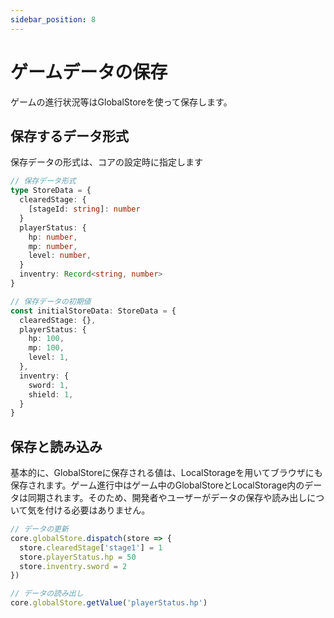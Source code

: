 ```yaml
---
sidebar_position: 8
---
```


# ゲームデータの保存

ゲームの進行状況等はGlobalStoreを使って保存します。

## 保存するデータ形式
保存データの形式は、コアの設定時に指定します

```typescript
// 保存データ形式
type StoreData = {
  clearedStage: {
    [stageId: string]: number
  }
  playerStatus: {
    hp: number,
    mp: number,
    level: number,
  }
  inventry: Record<string, number>
}

// 保存データの初期値
const initialStoreData: StoreData = {
  clearedStage: {},
  playerStatus: {
    hp: 100,
    mp: 100,
    level: 1,
  },
  inventry: {
    sword: 1,
    shield: 1,
  }
}
```

## 保存と読み込み
基本的に、GlobalStoreに保存される値は、LocalStorageを用いてブラウザにも保存されます。ゲーム進行中はゲーム中のGlobalStoreとLocalStorage内のデータは同期されます。そのため、開発者やユーザーがデータの保存や読み出しについて気を付ける必要はありません。

```typescript
// データの更新
core.globalStore.dispatch(store => {
  store.clearedStage['stage1'] = 1
  store.playerStatus.hp = 50
  store.inventry.sword = 2
})

// データの読み出し
core.globalStore.getValue('playerStatus.hp')
```

